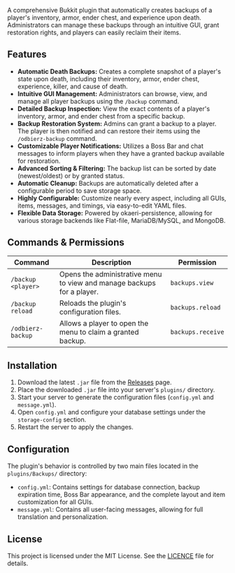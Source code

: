 A comprehensive Bukkit plugin that automatically creates backups of a player's inventory, armor, ender chest, and experience upon death. Administrators can manage these backups through an intuitive GUI, grant restoration rights, and players can easily reclaim their items.

## Features

- **Automatic Death Backups:** Creates a complete snapshot of a player's state upon death, including their inventory, armor, ender chest, experience, killer, and cause of death.
- **Intuitive GUI Management:** Administrators can browse, view, and manage all player backups using the `/backup` command.
- **Detailed Backup Inspection:** View the exact contents of a player's inventory, armor, and ender chest from a specific backup.
- **Backup Restoration System:** Admins can grant a backup to a player. The player is then notified and can restore their items using the `/odbierz-backup` command.
- **Customizable Player Notifications:** Utilizes a Boss Bar and chat messages to inform players when they have a granted backup available for restoration.
- **Advanced Sorting & Filtering:** The backup list can be sorted by date (newest/oldest) or by granted status.
- **Automatic Cleanup:** Backups are automatically deleted after a configurable period to save storage space.
- **Highly Configurable:** Customize nearly every aspect, including all GUIs, items, messages, and timings, via easy-to-edit YAML files.
- **Flexible Data Storage:** Powered by okaeri-persistence, allowing for various storage backends like Flat-file, MariaDB/MySQL, and MongoDB.

## Commands & Permissions

| Command              | Description                                                             | Permission         |
| -------------------- | ----------------------------------------------------------------------- | ------------------ |
| `/backup <player>`   | Opens the administrative menu to view and manage backups for a player.  | `backups.view`     |
| `/backup reload`     | Reloads the plugin's configuration files.                               | `backups.reload`   |
| `/odbierz-backup`    | Allows a player to open the menu to claim a granted backup.             | `backups.receive`  |

## Installation

1.  Download the latest `.jar` file from the [Releases](https://github.com/eripe14/backups/releases) page.
2.  Place the downloaded `.jar` file into your server's `plugins/` directory.
3.  Start your server to generate the configuration files (`config.yml` and `message.yml`).
4.  Open `config.yml` and configure your database settings under the `storage-config` section.
5.  Restart the server to apply the changes.

## Configuration

The plugin's behavior is controlled by two main files located in the `plugins/Backups/` directory:

-   `config.yml`: Contains settings for database connection, backup expiration time, Boss Bar appearance, and the complete layout and item customization for all GUIs.
-   `message.yml`: Contains all user-facing messages, allowing for full translation and personalization.

## License

This project is licensed under the MIT License. See the [LICENCE](LICENCE) file for details.

